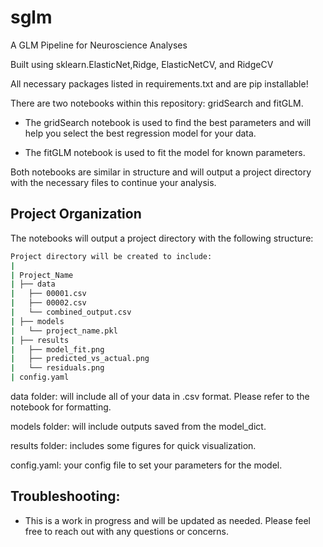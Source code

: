 sglm
==============================

A GLM Pipeline for Neuroscience Analyses

Built using sklearn.ElasticNet,Ridge, ElasticNetCV, and RidgeCV

All necessary packages listed in requirements.txt and are pip installable!

There are two notebooks within this repository: gridSearch and fitGLM.
* The gridSearch notebook is used to find the best parameters and will help you select the best regression model for your data.

* The fitGLM notebook is used to fit the model for known parameters. 

Both notebooks are similar in structure and will output a project directory with the necessary files to continue your analysis.


## Project Organization

The notebooks will output a project directory with the following structure:

```bash
Project directory will be created to include: 
|
| Project_Name
| ├── data
|   ├── 00001.csv
|   ├── 00002.csv
|   └── combined_output.csv
| ├── models
|   └── project_name.pkl
| ├── results
|   ├── model_fit.png
|   ├── predicted_vs_actual.png
|   └── residuals.png
| config.yaml
```

data folder: will include all of your data in .csv format. Please refer to the notebook for formatting.

models folder: will include outputs saved from the model_dict.

results folder: includes some figures for quick visualization. 

config.yaml: your config file to set your parameters for the model. 

## Troubleshooting:

* This is a work in progress and will be updated as needed. Please feel free to reach out with any questions or concerns.
